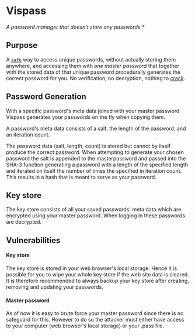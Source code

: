 # Vispass

_A password manager that doesn't store any passwords.\*_

## Purpose

A [`safe`](#vulnerabilities) way to access unique passwords, without actually storing them anywhere, and accessing them with _one master password_ that together with the stored data of that unique password procedurally generates the correct password for you. No verification, no decryption, nothing to [crack](https://xkcd.com/538/).

## Password Generation

With a specific password's meta data joined with your master password Vispass generates your passwords on the fly when copying them.

A password's meta data consists of a salt, the length of the password, and an iteration count.

The password data (salt, length, count) is stored but cannot by itself produce the correct password. When attempting to generate your chosen password the salt is appended to the masterpassword and passed into the SHA-3 function generating a password with a length of the specified length and iterated on itself the number of times the specified in iteration count. This results in a hash that is meant to serve as your password.

## Key store

The key store consists of all your saved passwords' meta data which are encrypted using your master password. When logging in these passwords are decrypted.

## Vulnerabilities

#### **Key store**

The key store is stored in your web browser's local storage. Hence it is possible for you to wipe your whole key store if the web site data is cleared. It is therefore recommended to always backup your key store after creating, removing and updating your passwords.

#### **Master password**

As of now it is easy to brute force your master password since there is no safeguard for this. However to do so the attacker must either have access to your computer (web browser's local storage) or your .pass file.
